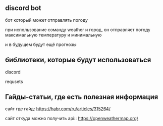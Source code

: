 ## discord bot

бот который может отправлять погоду

при использование соманду weather и город, он отправляет погоду максимальную температуру и минимальную 


и в будущем будут ещё прогнозы 

##  библиотеки, которые будут использоваться

discord

requsets


## Гайды-статьи, где есть полезная информация
сайт где гайд: https://habr.com/ru/articles/315264/

сайт откуда можно получить api:: https://openweathermap.org/
